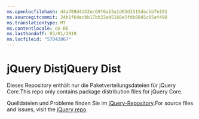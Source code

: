 ```yaml
---
ms.openlocfilehash: d4a789d4d52ec69f6a13a1d03d1515dacbb7e191
ms.sourcegitcommit: 24b1f6decbb17bb22a45166e5fdb0845c65af498
ms.translationtype: MT
ms.contentlocale: de-DE
ms.lasthandoff: 03/01/2019
ms.locfileid: "57042867"
---
```

# <a name="jquery-dist"></a><span data-ttu-id="cc77f-101">jQuery Dist</span><span class="sxs-lookup"><span data-stu-id="cc77f-101">jQuery Dist</span></span>

<span data-ttu-id="cc77f-102">Dieses Repository enthält nur die Paketverteilungsdateien für jQuery Core.</span><span class="sxs-lookup"><span data-stu-id="cc77f-102">This repo only contains package distribution files for jQuery Core.</span></span>

<span data-ttu-id="cc77f-103">Quelldateien und Probleme finden Sie im [jQuery-Repository](https://github.com/jquery/jquery).</span><span class="sxs-lookup"><span data-stu-id="cc77f-103">For source files and issues, visit the [jQuery repo](https://github.com/jquery/jquery).</span></span>
